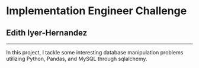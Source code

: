 # Implementation Engineer Challenge
## Edith Iyer-Hernandez
***

In this project, I tackle some interesting database manipulation problems utilizing Python, Pandas, and MySQL through sqlalchemy.
